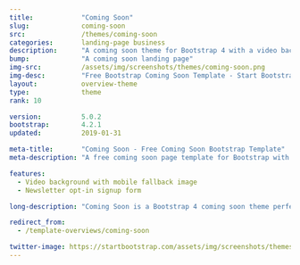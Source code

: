 ```yaml
---
title:            "Coming Soon"
slug:             coming-soon
src:              /themes/coming-soon
categories:       landing-page business
description:      "A coming soon theme for Bootstrap 4 with a video background, social icons, and a newsletter signup"
bump:             "A coming soon landing page"
img-src:          /assets/img/screenshots/themes/coming-soon.png
img-desc:         "Free Bootstrap Coming Soon Template - Start Bootstrap"
layout:           overview-theme
type:             theme
rank: 10

version:          5.0.2
bootstrap:        4.2.1
updated:          2019-01-31

meta-title:       "Coming Soon - Free Coming Soon Bootstrap Template"
meta-description: "A free coming soon page template for Bootstrap with a newsletter signup and a video background."

features:
  - Video background with mobile fallback image
  - Newsletter opt-in signup form

long-description: "Coming Soon is a Bootstrap 4 coming soon theme perfect to act as your landing page for a project that is under construction! It features a video background image with a newsletter signup form!"

redirect_from:
  - /template-overviews/coming-soon

twitter-image: https://startbootstrap.com/assets/img/screenshots/themes/twitter/coming-soon.png
---
```

